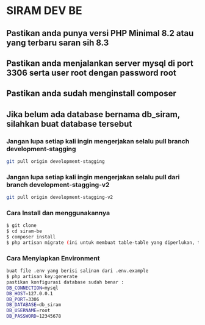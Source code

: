 # SIRAM DEV BE

## Pastikan anda punya versi PHP  Minimal 8.2 atau yang terbaru saran sih 8.3

## Pastikan anda menjalankan server mysql di port 3306 serta user root dengan password root

## Pastikan anda sudah menginstall composer

## Jika belum ada database bernama db_siram, silahkan buat database tersebut

### Jangan lupa setiap kali ingin mengerjakan selalu pull branch development-stagging

```bash
git pull origin development-stagging
```

### Jangan lupa setiap kali ingin mengerjakan selalu pull dari branch development-stagging-v2
```bash
git pull origin development-stagging-v2
```
### Cara Install dan menggunakannya

```bash
$ git clone
$ cd siram-be
$ composer install
$ php artisan migrate (ini untuk membuat table-table yang diperlukan, tergantung kebutuhan ya)
```

### Cara Menyiapkan Environment

```bash
buat file .env yang berisi salinan dari .env.example
$ php artisan key:generate
pastikan konfigurasi database sudah benar :
DB_CONNECTION=mysql
DB_HOST=127.0.0.1
DB_PORT=3306
DB_DATABASE=db_siram
DB_USERNAME=root
DB_PASSWORD=12345678

```
